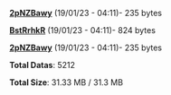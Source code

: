 [**2pNZBawy**](/data/2pNZBawy.txt) (19/01/23 - 04:11)- 235 bytes

[**BstRrhkR**](/data/BstRrhkR.txt) (19/01/23 - 04:11)- 824 bytes

[**2pNZBawy**](/data/2pNZBawy.txt) (19/01/23 - 04:11)- 235 bytes

**Total Datas**: 5212

**Total Size**: 31.33 MB / 31.3 MB